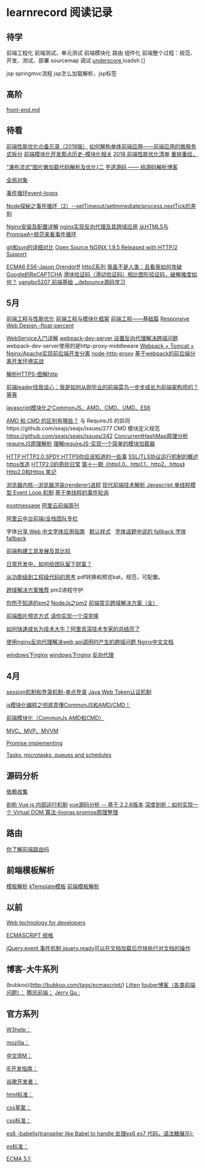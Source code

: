 # learnrecord 阅读记录
## 待学
前端工程化
前端测试，单元测试
前端模块化
路由
组件化
前端整个过程：规范、开发、测试、部署
sourcemap 调试
[underscore](https://github.com/jashkenas/underscore),loadsh
[]

jsp springmvc流程 jsp怎么加载解析，jsp标签
## 高阶
[front-end.md](https://github.com/xitu/gold-miner/blob/master/front-end.md)

## 待看
[前端性能优化の备忘录（2018版）](https://w3ctech.com/topic/2089)
[如何解构单体前端应用——前端应用的微服务式拆分](https://github.com/phodal/articles/issues/49)
[前端模块化开发那点历史-模块化相关](https://github.com/seajs/seajs/issues/588)
[2018 前端性能优化清单](http://cherryblog.site/front-end-performance-checklist-2018.html#more)
[重排重绘，](https://juejin.im/entry/582f16fca22b9d006b7afd89)


[“瀑布流式”图片懒加载代码解析及优化(二](https://div.io/topic/1594)
[芋道源码 —— 纯源码解析博客](http://www.iocoder.cn/categories/Sharding-JDBC/?cnblog)

[全局对象](https://developer.mozilla.org/en-US/docs/Web/JavaScript/Reference/Global_Objects)

[事件循环event-loops](https://html.spec.whatwg.org/multipage/webappapis.html#event-loops)

[Node探秘之事件循环（2）--setTimeout/setImmediate/process.nextTick的差别](https://www.jianshu.com/p/837b584e1bdd?utm_campaign=maleskine&utm_content=note&utm_medium=reader_share&utm_source=weibo)

[Nginx安装及配置详解](https://www.cnblogs.com/zhouxinfei/p/7862285.html)
[nginx实现反向代理及其跨域应用](http://www.vuln.cn/2879)
[从HTML5与PromiseA+规范来看事件循环](https://github.com/Aaaaaaaty/blog/issues/13)

[git和svn的详细对比](https://www.cnblogs.com/dazhidacheng/p/7478438.html)
[Open Source NGINX 1.9.5 Released with HTTP/2 Support](https://www.nginx.com/blog/nginx-1-9-5/)

[ECMA6 ](http://dmitrysoshnikov.com/category/ecmascript/)
[ES6-Jason Orendorff](https://hacks.mozilla.org/author/jorendorffmozillacom/)
[http2系列](https://imququ.com/post/series.html)
[我虽不是人类：且看我如何攻破Google的ReCAPTCHA](https://blog.csdn.net/xiaof_90/article/details/51594941)
[滑块验证码（滑动验证码）相比图形验证码，破解难度如何？](https://www.zhihu.com/question/32209043)
[yangbo5207  前端基础](https://yangbo5207.github.io/wutongluo/ji-chu-jin-jie-xi-lie.html)
[_.debounce源码学习](https://github.com/wolfdu/blog-gitment/issues/18)
## 5月
[前端工程与性能优化](https://github.com/fouber/blog/issues/3)
[前端工程与模块化框架](https://github.com/fouber/blog/issues/4)
[前端工程——基础篇](https://github.com/fouber/blog/issues/10)
[Responsive Web Design -float-percent](http://alistapart.com/article/responsive-web-design)

[WebService入门详解](https://blog.csdn.net/qq32933432/article/details/51394749)
[webpack-dev-server 设置反向代理解决跨域问题](https://www.cnblogs.com/liuchuanfeng/p/6802598.html)
webpack-dev-server使用的是http-proxy-middleware
[Webpack + Tomcat + Nginx/Apache实现前后端开发分离](https://blog.csdn.net/yin138/article/details/54865576)
[node-http-proxy](https://github.com/nodejitsu/node-http-proxy)
[基于webpack的前后端分离开发环境实战](https://segmentfault.com/a/1190000009266900)

[解析HTTPS-图解http](https://github.com/StevenXN/Blog/issues/3)

[前端leader找我谈心：我是如何从刚毕业的前端菜鸟一步步成长为前端架构师的？](https://www.cnblogs.com/running-runtu/p/9038725.html)
[等等](https://github.com/JohnBown/Yuanchao-Filed/issues/9)



[javascript模块化之CommonJS、AMD、CMD、UMD、ES6](https://blog.csdn.net/Real_Bird/article/details/54869066)

[AMD 和 CMD 的区别有哪些？](https://www.zhihu.com/question/20351507) 与 RequireJS 的异同https://github.com/seajs/seajs/issues/277  CMD 模块定义规范 https://github.com/seajs/seajs/issues/242 
[ConcurrentHashMap原理分析](https://my.oschina.net/hosee/blog/639352)
[requireJS原理解析](https://blog.csdn.net/cde7070/article/details/65935888)
[理解requireJS-实现一个简单的模块加载器](https://www.cnblogs.com/yexiaochai/p/3961291.html)


[HTTP,HTTP2.0,SPDY,HTTPS你应该知道的一些事](http://www.alloyteam.com/2016/07/httphttp2-0spdyhttps-reading-this-is-enough/)
[SSL/TLS协议运行机制的概述](http://www.ruanyifeng.com/blog/2014/02/ssl_tls.html)
[https改造](http://velocity.oreilly.com.cn/2015/ppts/lizhenyu.pdf)
[HTTP2.0的奇妙日常](http://www.alloyteam.com/2015/03/http2-0-di-qi-miao-ri-chang/)
[第十一期《http1.0、http1.1、http2、https》](https://github.com/mynane/web-problem/issues/11)
[Http2.0和Https 笔记](https://github.com/ToPeas/blog/issues/3)

[浏览器内核--浏览器渲染(renderer)进程](https://github.com/TokenYangForever/NewProject/issues/34)
[现代前端技术解析 ](https://github.com/pengliheng/pengliheng.github.io/issues/28)
[Javascript 单线程模型 Event Loop 机制](https://github.com/pengliheng/pengliheng.github.io/issues/28)
[基于单线程的事件轮询  ](https://github.com/CoolRabbit520/blog/issues/16)

[postmessage](https://segmentfault.com/a/1190000012264815)
[阿里云前端周刊 ](https://zhuanlan.zhihu.com/p/31430062)

[阿里云中台前端/全栈团队专栏](https://zhuanlan.zhihu.com/aliyun)

字体[分享 Web 中文字体应用指南](https://ruby-china.org/topics/14005)   [默认样式](https://github.com/sofish/typo.css/blob/master/typo.css)   [字体话题中说的 fallback ](https://www.zhihu.com/question/20127442/answer/14064802)[字体 fallback](https://www.zhihu.com/question/21847989)

[前端构建工具发展及其比较](https://github.com/dunizb/blog/issues/27)

[日常开发中，如何给团队留下财富？](https://github.com/qqiabc521/blog/issues/1)

[从功能级到工程级代码的思考](https://github.com/ZyJoey/blog/issues/3) pdf转换和预览bat，规范，可配置。

[跨域解决方案推荐](https://github.com/sunmaobin/sunmaobin.github.io/issues/50) pm2进程守护

[你所不知道的pm2](https://blog.csdn.net/uikoo9/article/details/79018750)
[NodeJs之pm2](https://www.cnblogs.com/zqzjs/p/6210645.html)
[前端常见跨域解决方案（全）](https://segmentfault.com/a/1190000011145364)

[前端图片预览方式](https://segmentfault.com/a/1190000010639256)
[请你实现一个深克隆](https://juejin.im/post/5abb55ee6fb9a028e33b7e0a)

[如何快速成长为技术大牛？阿里资深技术专家的总结亮了](https://github.com/qmsggg/BlogCollect/issues/170)

[使用nginx反向代理解决web api调用时产生的跨域问题 ](https://www.imooc.com/article/12591)
[Nginx中文文档](http://www.nginx.cn/doc/)

[windows下nginx](https://www.cnblogs.com/saysmy/p/6609796.html)
[windows下nginx](https://www.cnblogs.com/Chiler/p/8027167.html)
[反向代理](https://www.cnblogs.com/zhouxinfei/p/7862285.html)
## 4月

[session机制和登录机制-单点登录](https://github.com/UNDERCOVERj/tech-blog/issues/3)
[Java Web Token认证机制](https://github.com/coderzhw/blog/issues/2)

[js模块化编程之彻底弄懂CommonJS和AMD/CMD！](https://www.cnblogs.com/chenguangliang/p/5856701.html)

[前端模块化（CommonJs,AMD和CMD）](https://www.jianshu.com/p/d67bc79976e6)

[MVC、MVP、MVVM](https://github.com/livoras/blog/issues/11)

[Promise implementing](https://www.promisejs.org/implementing/)

[Tasks, microtasks, queues and schedules](https://jakearchibald.com/2015/tasks-microtasks-queues-and-schedules/?utm_source=html5weekly&utm_medium=email)

## 源码分析
[依赖收集](https://github.com/answershuto/learnVue/blob/master/docs/%E4%BE%9D%E8%B5%96%E6%94%B6%E9%9B%86.MarkDown)

[剖析 Vue.js 内部运行机制](https://juejin.im/book/5a36661851882538e2259c0f/section/5a3bb1866fb9a04515440f4e)
[vue源码分析 -- 基于 2.2.6版本](https://github.com/liutao/vue2.0-source)
[深度剖析：如何实现一个 Virtual DOM 算法-livoras ](https://github.com/livoras/blog/issues/13)
[promise原理整理](http://www.cnblogs.com/xiaozhuyuan/p/8427599.html)
## 路由

[你了解前端路由吗](https://juejin.im/post/5ac61da66fb9a028c71eae1b)

## 前端模板解析
[模板解析](https://github.com/xucz/jst-helloworld/blob/master/fis-conf.js)
[kTemplate模板](https://github.com/wulijian/ktemplate/blob/master/lib/kTemplate.js)
[前端模板解析](https://github.com/xucz/jst-helloworld)

## 以前

[Web technology for developers](https://developer.mozilla.org/en-US/docs/Web)

[ECMASCRIPT 规格](https://www.ecma-international.org/ecma-262/6.0/#sec-proxy-object-internal-methods-and-internal-slots-getprototypeof)

[jQuery.event 事件机制 ](http://www.kuitao8.com/20140305/2088.shtml)
[jquery.ready可以在文档加载后尽快执行对文档的操作](http://www.cnblogs.com/xiaozhuyuan/p/7498939.html)


## 博客-大牛系列
(bubkoo)(http://bubkoo.com/tags/ecmascript/)
[Litten](http://litten.me/2014/09/26/history-of-browser-useragent/)
[fouber博客（各类前端问题）：](https://github.com/fouber/blog)
[腾讯前端：](http://www.alloyteam.com/2013/11/console-log/)
[Jerry Qu :](https://imququ.com/post/http2-resource.html)

## 官方系列

[W3help：](http://www.w3help.org/zh-cn/causes/BT9027)

[mozilla：](https://developer.mozilla.org/en-US/docs/Web/Events/readystatechange)

[中文IBM：](https://www.ibm.com/developerworks/cn/web/1409_chengfu_css3flexbox/)

[IE开发指南：](https://msdn.microsoft.com/zh-cn/library/hh757293(v=vs.85).aspx)

[谷歌开发者：](https://developers.google.com/speed/docs/insights/OptimizeCSSDelivery)

[html标准：](https://html.spec.whatwg.org/multipage/dom.html#current-document-readiness)

[css草案：](https://drafts.csswg.org/css-transitions/#animatable-css)

[css标准：](https://www.w3.org/TR/CSS2/visuren.html#propdef-left)

[es6 -babeljs(transpiler like Babel to handle 处理es6 es7 代码，语法糖展示):](https://babeljs.io/repl#?babili=false&browsers=&build=&builtIns=false&code_lz=MYGwhgzhAECC0G8BQ1oFsCmAXAFgewBNoBeaACgEoSA-RAX2iTqA&debug=false&forceAllTransforms=false&shippedProposals=false&circleciRepo=&evaluate=false&fileSize=false&lineWrap=true&presets=stage-2&prettier=false&targets=&version=6.26.0&envVersion=)

[es标准：](http://www.ecma-international.org/ecma-262/7.0/#sec-functiondeclarationinstantiation)

[ECMA 5.1:](http://www.ecma-international.org/ecma-262/5.1/)
